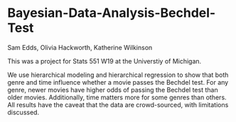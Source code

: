 # Bayesian-Data-Analysis-Bechdel-Test

Sam Edds, Olivia Hackworth, Katherine Wilkinson

This was a project for Stats 551 W19 at the Universtiy of Michigan. 

We use hierarchical modeling and hierarchical regression to show that both genre and time influence whether a movie passes the Bechdel test. For any genre, newer movies have higher odds of passing the Bechdel test than older movies. Additionally, time matters more for some genres than others. All results have the caveat that the data are crowd-sourced, with limitations discussed.
